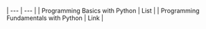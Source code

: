 
| --- | --- |
| Programming Basics with Python | List  |
| Programming Fundamentals with Python | Link |
